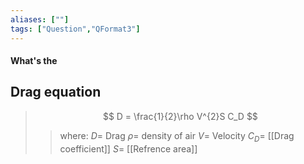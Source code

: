 ```yaml
---
aliases: [""]
tags: ["Question","QFormat3"]
---
```


#### What's the
## Drag equation
> $$ D = \frac{1}{2}\rho V^{2}S C_D $$ 
>> where:
>> $D =$ Drag
>> $\rho =$ density of air
>> $V =$  Velocity
>> $C_D=$ [[Drag coefficient]]
>> $S=$ [[Refrence area]]
